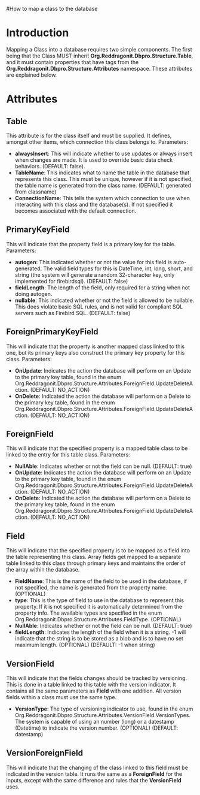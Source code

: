 #How to map a class to the database

# Introduction #

Mapping a Class into a database requires two simple components.  The first being that the Class MUST inherit **Org.Reddragonit.Dbpro.Structure.Table**, and it must contain properties that have tags from the **Org.Reddragonit.Dbpro.Structure.Attributes** namespace.  These attributes are explained below.


# Attributes #

## Table ##

This attribute is for the class itself and must be supplied.  It defines, amongst other items, which connection this class belongs to.
Parameters:
  * **alwaysInsert**:  This will indicate whether to use updates or always insert when changes are made.  It is used to override basic data check behaviors.  (DEFAULT: false).
  * **TableName**:  This indicates what to name the table in the database that represents this class.  This must be unique, however if it is not specified, the table name is generated from the class name.  (DEFAULT:  generated from classname)
  * **ConnectionName**:  This tells the system which connection to use when interacting with this class and the database(s).  If not specified it becomes associated with the default connection.

## PrimaryKeyField ##

This will indicate that the property field is a primary key for the table.
Parameters:
  * **autogen**:  This indicated whether or not the value for this field is auto-generated.  The valid field types for this is DateTime, int, long, short, and string (the system will generate a random 32-character key, only implemented for firebirdsql).  (DEFAULT: false)
  * **fieldLength**:  The length of the field, only required for a string when not doing autogen.
  * **nullable**:  This indicated whether or not the field is allowed to be nullable.  This does violate basic SQL rules, and is not valid for compliant SQL servers such as Firebird SQL.  (DEFAULT: false)

## ForeignPrimaryKeyField ##

This will indicate that the property is another mapped class linked to this one, but its primary keys also construct the primary key property for this class.
Parameters:
  * **OnUpdate**:  Indicates the action the database will perform on an Update to the primary key table, found in the enum Org.Reddragonit.Dbpro.Structure.Attributes.ForeignField.UpdateDeleteAction.  (DEFAULT: NO\_ACTION)
  * **OnDelete**:  Indicated the action the database will perform on a Delete to the primary key table, found in the enum Org.Reddragonit.Dbpro.Structure.Attributes.ForeignField.UpdateDeleteAction.  (DEFAULT: NO\_ACTION)

## ForeignField ##

This will indicate that the specified property is a mapped table class to be linked to the entry for this table class.
Parameters:
  * **NullAble**:  Indicates whether or not the field can be null.  (DEFAULT: true)
  * **OnUpdate**:  Indicates the action the database will perform on an Update to the primary key table, found in the enum Org.Reddragonit.Dbpro.Structure.Attributes.ForeignField.UpdateDeleteAction.  (DEFAULT: NO\_ACTION)
  * **OnDelete**:  Indicated the action the database will perform on a Delete to the primary key table, found in the enum Org.Reddragonit.Dbpro.Structure.Attributes.ForeignField.UpdateDeleteAction.  (DEFAULT: NO\_ACTION)

## Field ##

This will indicate that the specified property is to be mapped as a field into the table representing this class.  Array fields get mapped to a separate table linked to this class through primary keys and maintains the order of the array within the database.
  * **FieldName**:  This is the name of the field to be used in the database, if not specified, the name is generated from the property name.  (OPTIONAL)
  * **type**:  This is the type of field to use in the database to represent this property.  If it is not specified it is automatically determined from the property info.  The available types are specified in the enum Org.Reddragonit.Dbpro.Structure.Attributes.FieldType.  (OPTIONAL)
  * **NullAble**:  Indicates whether or not the field can be null.  (DEFAULT: true)
  * **fieldLength**:  Indicates the length of the field when it is a string.  -1 will indicate that the string is to be stored as a blob and is to have no set maximum length.  (OPTIONAL) (DEFAULT: -1 when string)

## VersionField ##

This will indicate that the fields changes should be tracked by versioning.  This is done in a table linked to this table with the version indicator.  It contains all the same parameters as **Field** with one addition.  All version fields within a class must use the same type.
  * **VersionType**:  The type of versioning indicator to use, found in the enum Org.Reddragonit.Dbpro.Structure.Attributes.VersionField.VersionTypes.  The system is capable of using an number (long) or a datestamp (Datetime) to indicate the version number.  (OPTIONAL) (DEFAULT: datestamp)

## VersionForeignField ##

This will indicate that the changing of the class linked to this field must be indicated in the version table.  It runs the same as a **ForeignField** for the inputs, except with the same difference and rules that the **VersionField** uses.